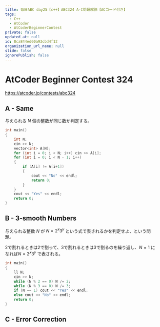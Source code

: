 ```yaml
---
title: 毎日ABC day25【c++】ABC324 A-C問題解説【ACコード付き】
tags:
  - C++
  - AtCoder
  - AtCoderBeginnerContest
private: false
updated_at: null
id: 8ca844ed60a93cbd4f12
organization_url_name: null
slide: false
ignorePublish: false
---
```

# AtCoder Beginner Contest 324

https://atcoder.jp/contests/abc324

## A - Same
与えられる $N$ 個の整数が同じ数か判定する。

```cpp
int main()
{
	int N;
	cin >> N;
	vector<int> A(N);
	for (int i = 0; i < N; i++) cin >> A[i];
	for (int i = 0; i < N - 1; i++)
	{
		if (A[i] != A[i+1])
		{
			cout << "No" << endl;
			return 0;
		}
	}
	cout << "Yes" << endl;
	return 0;
}
```

## B - 3-smooth Numbers
与えられる整数 $N$ が $N =  2^x3^y$ という式で表されるかを判定せよ、という問題。

2で割れるときは2で割って、3で割れるときは3で割るのを繰り返し、$N=1$ になれば$N =  2^x3^y$ で表される。

```cpp
int main()
{
	ll N;
	cin >> N;
	while (N % 2 == 0) N /= 2;
	while (N % 3 == 0) N /= 3;
	if (N == 1) cout << "Yes" << endl;
	else cout << "No" << endl;
	return 0;
}
```

## C - Error Correction
```cpp
```
